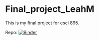 # Final_project_LeahM

This is my final project for esci 895. 


Repo: 
[![Binder](https://mybinder.org/badge_logo.svg)](https://mybinder.org/v2/gh/lnmontgo/Final_project_LeahM/HEAD)


